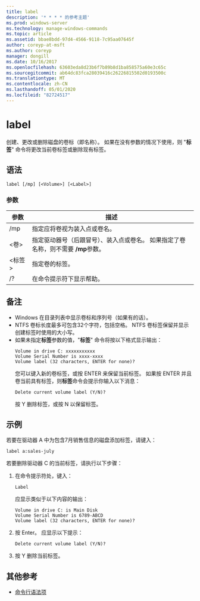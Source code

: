 ```yaml
---
title: label
description: '* * * * 的参考主题'
ms.prod: windows-server
ms.technology: manage-windows-commands
ms.topic: article
ms.assetid: bbae8bdd-97d4-4566-9118-7c95aa07645f
author: coreyp-at-msft
ms.author: coreyp
manager: dongill
ms.date: 10/16/2017
ms.openlocfilehash: 63603eda8d23b6f7b89b8d1ba858575a60e3c65c
ms.sourcegitcommit: ab64dc83fca28039416c26226815502d0193500c
ms.translationtype: MT
ms.contentlocale: zh-CN
ms.lasthandoff: 05/01/2020
ms.locfileid: "82724517"
---
```

# <a name="label"></a>label



创建、更改或删除磁盘的卷标（即名称）。 如果在没有参数的情况下使用，则 "**标签**" 命令将更改当前卷标签或删除现有标签。



## <a name="syntax"></a>语法

```
label [/mp] [<Volume>] [<Label>]
```

### <a name="parameters"></a>参数

|参数|描述|
|---------|-----------|
|/mp|指定应将卷视为装入点或卷名。|
|\<卷>|指定驱动器号（后跟冒号）、装入点或卷名。 如果指定了卷名称，则不需要 **/mp**参数。|
|\<标签>|指定卷的标签。|
|/?|在命令提示符下显示帮助。|

## <a name="remarks"></a>备注

- Windows 在目录列表中显示卷标和序列号（如果有的话）。
- NTFS 卷标长度最多可包含32个字符，包括空格。 NTFS 卷标签保留并显示创建标签时使用的大小写。
- 如果未指定**标签**参数的值，"**标签**" 命令将按以下格式显示输出：  
  ```
  Volume in drive C: xxxxxxxxxxx 
  Volume Serial Number is xxxx-xxxx 
  Volume label (32 characters, ENTER for none)?
  ```  
  您可以键入新的卷标签，或按 ENTER 来保留当前标签。 如果按 ENTER 并且卷当前具有标签，则**标签**命令会提示你输入以下消息：  
  ```
  Delete current volume label (Y/N)?
  ```  
  按 Y 删除标签，或按 N 以保留标签。

## <a name="examples"></a>示例

若要在驱动器 A 中为包含7月销售信息的磁盘添加标签，请键入：
```
label a:sales-july
```
若要删除驱动器 C 的当前标签，请执行以下步骤：
1. 在命令提示符处，键入：  
   ```
   Label
   ```  
   应显示类似于以下内容的输出：  
   ```
   Volume in drive C: is Main Disk
   Volume Serial Number is 6789-ABCD
   Volume label (32 characters, ENTER for none)?
   ```  
2. 按 Enter。 应显示以下提示：  
   ```
   Delete current volume label (Y/N)?
   ```  
3. 按 Y 删除当前标签。

## <a name="additional-references"></a>其他参考

- [命令行语法项](command-line-syntax-key.md)